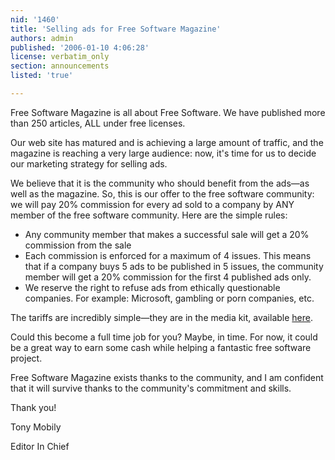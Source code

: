 ```yaml
---
nid: '1460'
title: 'Selling ads for Free Software Magazine'
authors: admin
published: '2006-01-10 4:06:28'
license: verbatim_only
section: announcements
listed: 'true'

---
```

Free Software Magazine is all about Free Software. We have published more than 250 articles, ALL under free licenses.

Our web site has matured and is achieving a large amount of traffic, and the magazine is reaching a very large audience: now, it's time for us to decide our marketing strategy for selling ads.

We believe that it is the community who should benefit from the ads—as well as the magazine. So, this is our offer to the free software community: we will pay 20% commission for every ad sold to a company by ANY member of the free software community. Here are the simple rules:


* Any community member that makes a successful sale will get a 20% commission from the sale
* Each commission is enforced for a maximum of 4 issues. This means that if a company buys 5 ads to be published in 5 issues, the community member will get a 20% commission for the first 4 published ads only.
* We reserve the right to refuse ads from ethically questionable companies. For example: Microsoft, gambling or porn companies, etc.

The tariffs are incredibly simple—they are in the media kit, available [here](/advertise).

Could this become a full time job for you? Maybe, in time. For now, it could be a great way to earn some cash while helping a fantastic free software project.

Free Software Magazine exists thanks to the community, and I am confident that it will survive thanks to the community's commitment and skills.

Thank you!

Tony Mobily

Editor In Chief

